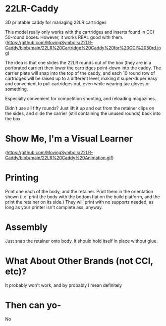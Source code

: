 # 22LR-Caddy
3D printable caddy for managing 22LR cartridges

This model really only works with the cartridges and inserts found in CCI 50-round boxes.  However, it works REAL good with them.
(https://github.com/MovingSymbols/22LR-Caddy/blob/main/22LR%20Cartridge%20Caddy%20for%20CCI%2050rd.jpg)

The idea is that one slides the 22LR rounds out of the box (they are in a perforated carrier) then lower the cartridges point-down into the caddy.
The carrier plate will snap into the top of the caddy, and each 10 round row of cartridges will be raised up to a different level, making it super-duper easy and convenient to pull cartridges out, even while wearing tac gloves or something.

Especially convenient for competition shooting, and reloading magazines.

Didn't use all fifty rounds?  Just lift it up and out from the retainer clips on the sides, and slide the carrier (still containing the unused rounds) back into the box.

# Show Me, I'm a Visual Learner
(https://github.com/MovingSymbols/22LR-Caddy/blob/main/22LR%20Caddy%20Animation.gif)

# Printing
Print one each of the body, and the retainer. Print them in the orientation shown (i.e. print the body with the bottom flat on the build platform, and the print the retainer on its side.)  They will print with no supports needed, as long as your printer isn't complete ass, anyway.

# Assembly
Just snap the retainer onto body, it should hold itself in place without glue.

# What About Other Brands (not CCI, etc)?
It probably won't work, and by probably I mean definitely

# Then can yo-
No
